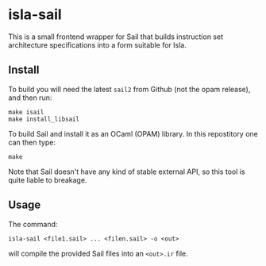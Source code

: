# isla-sail

This is a small frontend wrapper for Sail that builds instruction set
architecture specifications into a form suitable for Isla.

## Install

To build you will need the latest `sail2` from Github (not the opam
release), and then run:
```
make isail
make install_libsail
```
To build Sail and install it as an OCaml (OPAM) library. In this repostitory
one can then type:
```
make
```
Note that Sail doesn't have any kind of stable external API, so this tool is
quite liable to breakage.

## Usage

The command:
```
isla-sail <file1.sail> ... <filen.sail> -o <out>
```
will compile the provided Sail files into an `<out>.ir` file.

